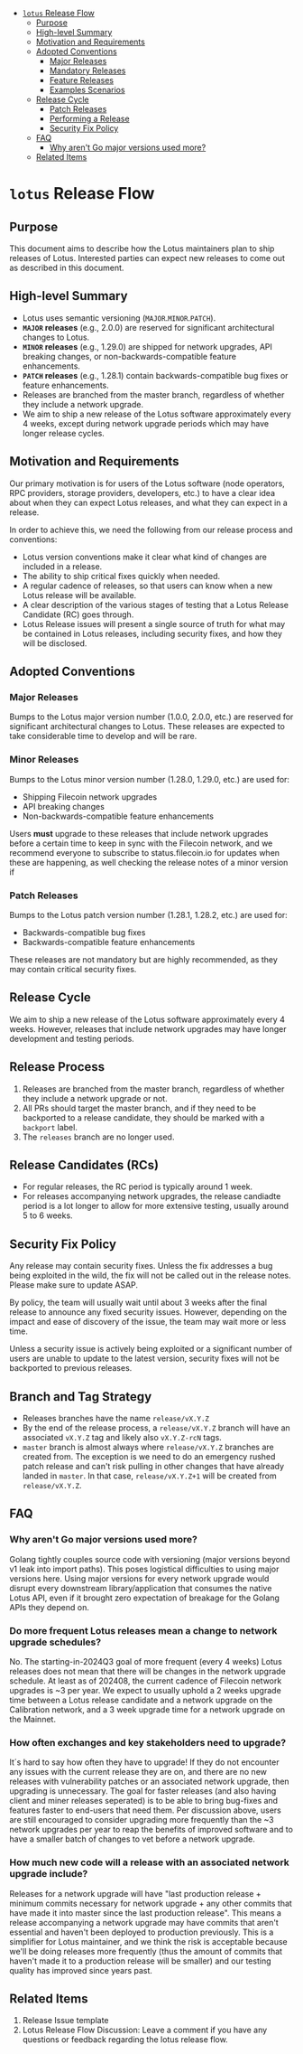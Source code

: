 
<!-- TOC -->

- [`lotus` Release Flow](#lotus-release-flow)
  - [Purpose](#purpose)
  - [High-level Summary](#high-level-summary)
  - [Motivation and Requirements](#motivation-and-requirements)
  - [Adopted Conventions](#adopted-conventions)
    - [Major Releases](#major-releases)
    - [Mandatory Releases](#mandatory-releases)
    - [Feature Releases](#feature-releases)
    - [Examples Scenarios](#examples-scenarios)
  - [Release Cycle](#release-cycle)
    - [Patch Releases](#patch-releases)
    - [Performing a Release](#performing-a-release)
    - [Security Fix Policy](#security-fix-policy)
  - [FAQ](#faq)
    - [Why aren't Go major versions used more?](#why-arent-go-major-versions-used-more)
  - [Related Items](#related-items)

<!-- /TOC -->

# `lotus` Release Flow

## Purpose

This document aims to describe how the Lotus maintainers plan to ship releases of Lotus. Interested parties can expect new releases to come out as described in this document.

## High-level Summary

- Lotus uses semantic versioning (`MAJOR`.`MINOR`.`PATCH`).
- **`MAJOR` releases** (e.g., 2.0.0) are reserved for significant architectural changes to Lotus.
- **`MINOR` releases** (e.g., 1.29.0) are shipped for network upgrades, API breaking changes, or non-backwards-compatible feature enhancements.
- **`PATCH` releases** (e.g., 1.28.1) contain backwards-compatible bug fixes or feature enhancements.
- Releases are branched from the master branch, regardless of whether they include a network upgrade.
- We aim to ship a new release of the Lotus software approximately every 4 weeks, except during network upgrade periods which may have longer release cycles.

## Motivation and Requirements

Our primary motivation is for users of the Lotus software (node operators, RPC providers, storage providers, developers, etc.) to have a clear idea about when they can expect Lotus releases, and what they can expect in a release.

In order to achieve this, we need the following from our release process and conventions:

- Lotus version conventions make it clear what kind of changes are included in a release.
- The ability to ship critical fixes quickly when needed.
- A regular cadence of releases, so that users can know when a new Lotus release will be available.
- A clear description of the various stages of testing that a Lotus Release Candidate (RC) goes through.
- Lotus Release issues will present a single source of truth for what may be contained in Lotus releases, including security fixes, and how they will be disclosed.

## Adopted Conventions

### Major Releases

Bumps to the Lotus major version number (1.0.0, 2.0.0, etc.) are reserved for significant architectural changes to Lotus. These releases are expected to take considerable time to develop and will be rare.

### Minor Releases

Bumps to the Lotus minor version number (1.28.0, 1.29.0, etc.) are used for:

- Shipping Filecoin network upgrades
- API breaking changes
- Non-backwards-compatible feature enhancements

Users **must** upgrade to these releases that include network upgrades before a certain time to keep in sync with the Filecoin network, and we recommend everyone to subscribe to status.filecoin.io for updates when these are happening, as well checking the release notes of a minor version if 

### Patch Releases

Bumps to the Lotus patch version number (1.28.1, 1.28.2, etc.) are used for:

- Backwards-compatible bug fixes
- Backwards-compatible feature enhancements

These releases are not mandatory but are highly recommended, as they may contain critical security fixes.

## Release Cycle

We aim to ship a new release of the Lotus software approximately every 4 weeks. However, releases that include network upgrades may have longer development and testing periods.

## Release Process

1. Releases are branched from the master branch, regardless of whether they include a network upgrade or not.
2. All PRs should target the master branch, and if they need to be backported to a release candidate, they should be marked with a `backport` label.
3. The `releases` branch are no longer used.

## Release Candidates (RCs)

- For regular releases, the RC period is typically around 1 week.
- For releases accompanying network upgrades, the release candiadte period is a lot longer to allow for more extensive testing, usually around 5 to 6 weeks.

## Security Fix Policy

Any release may contain security fixes. Unless the fix addresses a bug being exploited in the wild, the fix will not be called out in the release notes. Please make sure to update ASAP.

By policy, the team will usually wait until about 3 weeks after the final release to announce any fixed security issues. However, depending on the impact and ease of discovery of the issue, the team may wait more or less time.

Unless a security issue is actively being exploited or a significant number of users are unable to update to the latest version, security fixes will not be backported to previous releases.

## Branch and Tag Strategy
* Releases branches have the name `release/vX.Y.Z`
* By the end of the release process, a `release/vX.Y.Z` branch will have an associated `vX.Y.Z` tag and likely also `vX.Y.Z-rcN` tags.
* `master` branch is almost always where `release/vX.Y.Z` branches are created from.  The exception is we need to do an emergency rushed patch release and can't risk pulling in other changes that have already landed in `master`.  In that case, `release/vX.Y.Z+1` will be created from `release/vX.Y.Z`.

## FAQ

### Why aren't Go major versions used more?

Golang tightly couples source code with versioning (major versions beyond v1 leak into import paths). This poses logistical difficulties to using major versions here. Using major versions for every network upgrade would disrupt every downstream library/application that consumes the native Lotus API, even if it brought zero expectation of breakage for the Golang APIs they depend on.

### Do more frequent Lotus releases mean a change to network upgrade schedules?

No.  The starting-in-2024Q3 goal of more frequent (every 4 weeks) Lotus releases does not mean that there will be changes in the network upgrade schedule.  At least as of 202408, the current cadence of Filecoin network upgrades is ~3 per year.  We expect to usually uphold a 2 weeks upgrade time between a Lotus release candidate and a network upgrade on the Calibration network, and a 3 week upgrade time for a network upgrade on the Mainnet.

### How often exchanges and key stakeholders need to upgrade?

It´s hard to say how often they have to upgrade! If they do not encounter any issues with the current release they are on, and there are no new releases with vulnerability patches or an associated network upgrade, then upgrading is unnecessary. The goal for faster releases (and also having client and miner releases seperated) is to be able to bring bug-fixes and features faster to end-users that need them.  Per discussion above, users are still encouraged to consider upgrading more frequently than the ~3 network upgrades per year to reap the benefits of improved software and to have a smaller batch of changes to vet before a network upgrade.

### How much new code will a release with an associated network upgrade include?

Releases for a network upgrade will have "last production release + minimum commits necessary for network upgrade + any other commits that have made it into master since the last production release".  This means a release accompanying a network upgrade may have commits that aren't essential and haven't been deployed to production previously. This is a simplifier for Lotus maintainer, and we think the risk is acceptable because we'll be doing releases more frequently (thus the amount of commits that haven't made it to a production release will be smaller) and our testing quality has improved since years past.

## Related Items

1. Release Issue template
2. Lotus Release Flow Discussion: Leave a comment if you have any questions or feedback regarding the lotus release flow.